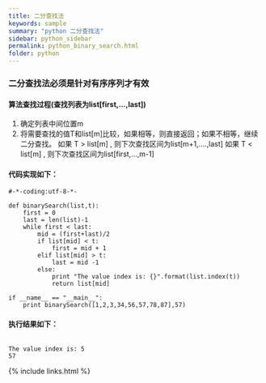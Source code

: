```yaml
---
title: 二分查找法
keywords: sample
summary: "python 二分查找法"
sidebar: python_sidebar
permalink: python_binary_search.html
folder: python
---
```


### 二分查找法必须是针对有序序列才有效
#### 算法查找过程(查找列表为list[first,...,last])
1. 确定列表中间位置m
2. 将需要查找的值T和list[m]比较，如果相等，则直接返回；如果不相等，继续二分查找。
   如果 T > list[m] , 则下次查找区间为list[m+1,....,last]
   如果 T < list[m] , 则下次查找区间为list[first,...,m-1]

#### 代码实现如下：
<pre><code>#-*-coding:utf-8-*-

def binarySearch(list,t):
    first = 0
    last = len(list)-1
    while first < last:
        mid = (first+last)/2
        if list[mid] < t:
            first = mid + 1
        elif list[mid] > t:
            last = mid -1
        else:
            print "The value index is: {}".format(list.index(t))
            return list[mid]

if __name__ == "__main__":
    print binarySearch([1,2,3,34,56,57,78,87],57)</code></pre>

#### 执行结果如下：
<pre><code>
The value index is: 5
57</code></pre>
{% include links.html %}

